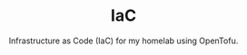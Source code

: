 <div align="center">

# IaC

Infrastructure as Code (IaC) for my homelab using OpenTofu. 

</div>




